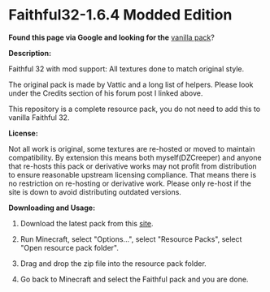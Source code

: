 Faithful32-1.6.4 Modded Edition
================

**Found this page via Google and looking for the** [vanilla pack](http://www.minecraftforum.net/forums/mapping-and-modding/resource-packs/1223254)?

**Description:**

Faithful 32 with mod support: All textures done to match original style.

The original pack is made by Vattic and a long list of helpers. Please look under the Credits section of his forum post I linked above.

This repository is a complete resource pack, you do not need to add this to vanilla Faithful 32.

**License:**

Not all work is original, some textures are re-hosted or moved to maintain compatibility. 
By extension this means both myself(DZCreeper) and anyone that re-hosts this pack or derivative works may not profit from distribution to ensure reasonable upstream licensing compliance.
That means there is no restriction on re-hosting or derivative work. Please only re-host if the site is down to avoid distributing outdated versions.


**Downloading and Usage:**

1) Download the latest pack from this [site](http://f32.me/).

2) Run Minecraft, select "Options...", select "Resource Packs", select "Open resource pack folder".

3) Drag and drop the zip file into the resource pack folder.

4) Go back to Minecraft and select the Faithful pack and you are done.
